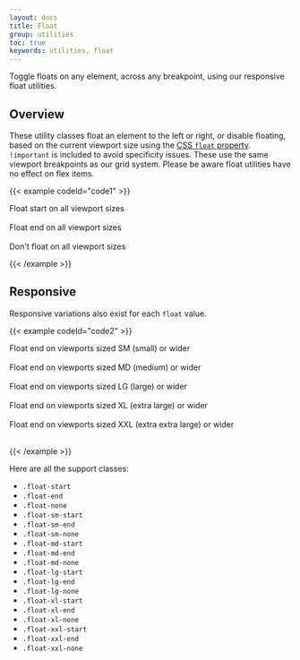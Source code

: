 ```yaml
---
layout: docs
title: Float
group: utilities
toc: true
keywords: utilities, float
---
```


<p class="fs-4 ms-0 mb-4 page-description">
 Toggle floats on any element, across any breakpoint, using our responsive float utilities.
</p>

## Overview
These utility classes float an element to the left or right, or disable floating, based on the current viewport 
size using the [CSS `float` property](https://developer.mozilla.org/en-US/docs/Web/CSS/float). `!important` is 
included to avoid specificity issues. These use the same viewport breakpoints as our grid system. Please be aware 
float utilities have no effect on flex items.

{{< example codeId="code1" >}}

<div class="float-start">Float start on all viewport sizes</div><br>
<div class="float-end">Float end on all viewport sizes</div><br>
<div class="float-none">Don't float on all viewport sizes</div>

{{< /example >}}

## Responsive
Responsive variations also exist for each `float` value.

{{< example codeId="code2" >}}

<div class="float-sm-end">Float end on viewports sized SM (small) or wider</div><br>
<div class="float-md-end">Float end on viewports sized MD (medium) or wider</div><br>
<div class="float-lg-end">Float end on viewports sized LG (large) or wider</div><br>
<div class="float-xl-end">Float end on viewports sized XL (extra large) or wider</div><br>
<div class="float-xxl-end">Float end on viewports sized XXL (extra extra large) or wider</div><br>

{{< /example >}}

Here are all the support classes:

- `.float-start`
- `.float-end`
- `.float-none`
- `.float-sm-start`
- `.float-sm-end`
- `.float-sm-none`
- `.float-md-start`
- `.float-md-end`
- `.float-md-none`
- `.float-lg-start`
- `.float-lg-end`
- `.float-lg-none`
- `.float-xl-start`
- `.float-xl-end`
- `.float-xl-none`
- `.float-xxl-start`
- `.float-xxl-end`
- `.float-xxl-none`
